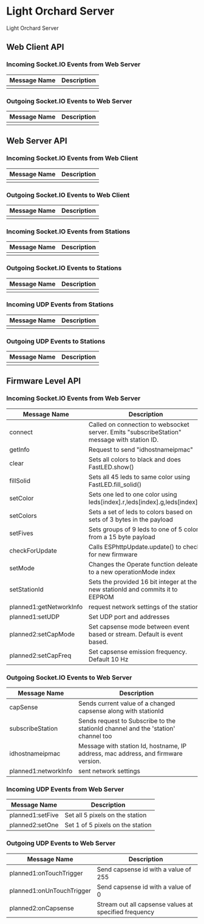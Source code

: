 # Light Orchard Server
Light Orchard Server


## Web Client API
### Incoming Socket.IO Events from Web Server
|Message Name|Description|
|---|---|
| | |
### Outgoing Socket.IO Events to Web Server
|Message Name|Description|
|---|---|
| | |

## Web Server API
### Incoming Socket.IO Events from Web Client
|Message Name|Description|
|---|---|
| | |
### Outgoing Socket.IO Events to Web Client
|Message Name|Description|
|---|---|
| | |
### Incoming Socket.IO Events from Stations
|Message Name|Description|
|---|---|
| | |
### Outgoing Socket.IO Events to Stations
|Message Name|Description|
|---|---|
| | |
### Incoming UDP Events from Stations
|Message Name|Description|
|---|---|
| | |
### Outgoing UDP Events to Stations
|Message Name|Description|
|---|---|
| | |

## Firmware Level API
### Incoming Socket.IO Events from Web Server
|Message Name|Description|
|---|---|
|connect|Called on connection to websocket server. Emits "subscribeStation" message with station ID.|
|getInfo|Request to send "idhostnameipmac"|
|clear|Sets all colors to black and does FastLED.show()|
|fillSolid|Sets all 45 leds to same color using FastLED.fill_solid()|
|setColor|Sets one led to one color using leds[index].r,leds[index].g,leds[index].b|
|setColors|Sets a set of leds to colors based on sets of 3 bytes in the payload|
|setFives|Sets groups of 9 leds to one of 5 colors from a 15 byte payload|
|checkForUpdate|Calls ESPhttpUpdate.update() to check for new firmware|
|setMode|Changes the Operate function deleate to a new operationMode index|
|setStationId|Sets the provided 16 bit integer at the new stationId and commits it to EEPROM|
|planned1:getNetworkInfo|request network settings of the station|
|planned1:setUDP|Set UDP port and addresses|
|planned2:setCapMode|Set capsense mode between event based or stream. Default is event based.|
|planned2:setCapFreq|Set capsense emission frequency. Default 10 Hz|
### Outgoing Socket.IO Events to Web Server
|Message Name|Description|
|---|---|
|capSense|Sends current value of a changed capsense along with stationId|
|subscribeStation|Sends request to Subscribe to the stationId channel and the 'station' channel too|
|idhostnameipmac|Message with station Id, hostname, IP address, mac address, and firmware version.|
|planned1:networkInfo|sent network settings|
### Incoming UDP Events from Web Server
|Message Name|Description|
|---|---|
|planned1:setFive|Set all 5 pixels on the station|
|planned2:setOne|Set 1 of 5 pixels on the station|
### Outgoing UDP Events to Web Server
|Message Name|Description|
|---|---|
|planned1:onTouchTrigger|Send capsense id with a value of 255|
|planned1:onUnTouchTrigger|Send capsense id with a value of 0|
|planned2:onCapsense|Stream out all capsense values at specified frequency|